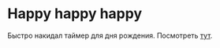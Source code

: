 # Happy happy happy

Быстро накидал таймер для дня рождения.
Посмотреть [тут](https://cherkoz.github.io/happy-happy-happy/).

